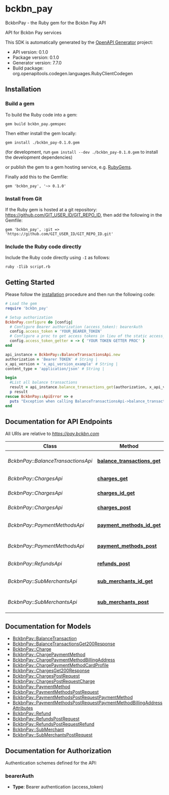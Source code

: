 # bckbn_pay

BckbnPay - the Ruby gem for the Bckbn Pay API

API for Bckbn Pay services

This SDK is automatically generated by the [OpenAPI Generator](https://openapi-generator.tech) project:

- API version: 0.1.0
- Package version: 0.1.0
- Generator version: 7.7.0
- Build package: org.openapitools.codegen.languages.RubyClientCodegen

## Installation

### Build a gem

To build the Ruby code into a gem:

```shell
gem build bckbn_pay.gemspec
```

Then either install the gem locally:

```shell
gem install ./bckbn_pay-0.1.0.gem
```

(for development, run `gem install --dev ./bckbn_pay-0.1.0.gem` to install the development dependencies)

or publish the gem to a gem hosting service, e.g. [RubyGems](https://rubygems.org/).

Finally add this to the Gemfile:

    gem 'bckbn_pay', '~> 0.1.0'

### Install from Git

If the Ruby gem is hosted at a git repository: https://github.com/GIT_USER_ID/GIT_REPO_ID, then add the following in the Gemfile:

    gem 'bckbn_pay', :git => 'https://github.com/GIT_USER_ID/GIT_REPO_ID.git'

### Include the Ruby code directly

Include the Ruby code directly using `-I` as follows:

```shell
ruby -Ilib script.rb
```

## Getting Started

Please follow the [installation](#installation) procedure and then run the following code:

```ruby
# Load the gem
require 'bckbn_pay'

# Setup authorization
BckbnPay.configure do |config|
  # Configure Bearer authorization (access_token): bearerAuth
  config.access_token = 'YOUR_BEARER_TOKEN'
  # Configure a proc to get access tokens in lieu of the static access_token configuration
  config.access_token_getter = -> { 'YOUR TOKEN GETTER PROC' } 
end

api_instance = BckbnPay::BalanceTransactionsApi.new
authorization = 'Bearer TOKEN' # String | 
x_api_version = 'x_api_version_example' # String | 
content_type = 'application/json' # String | 

begin
  #List all balance transactions
  result = api_instance.balance_transactions_get(authorization, x_api_version, content_type)
  p result
rescue BckbnPay::ApiError => e
  puts "Exception when calling BalanceTransactionsApi->balance_transactions_get: #{e}"
end

```

## Documentation for API Endpoints

All URIs are relative to *https://pay.bckbn.com*

Class | Method | HTTP request | Description
------------ | ------------- | ------------- | -------------
*BckbnPay::BalanceTransactionsApi* | [**balance_transactions_get**](docs/BalanceTransactionsApi.md#balance_transactions_get) | **GET** /balance_transactions | List all balance transactions
*BckbnPay::ChargesApi* | [**charges_get**](docs/ChargesApi.md#charges_get) | **GET** /charges | List all charges
*BckbnPay::ChargesApi* | [**charges_id_get**](docs/ChargesApi.md#charges_id_get) | **GET** /charges/{id} | Retrieve a charge
*BckbnPay::ChargesApi* | [**charges_post**](docs/ChargesApi.md#charges_post) | **POST** /charges | Create a charge
*BckbnPay::PaymentMethodsApi* | [**payment_methods_id_get**](docs/PaymentMethodsApi.md#payment_methods_id_get) | **GET** /payment_methods/{id} | Retrieve a payment method
*BckbnPay::PaymentMethodsApi* | [**payment_methods_post**](docs/PaymentMethodsApi.md#payment_methods_post) | **POST** /payment_methods | Create a payment method
*BckbnPay::RefundsApi* | [**refunds_post**](docs/RefundsApi.md#refunds_post) | **POST** /refunds | Create a refund
*BckbnPay::SubMerchantsApi* | [**sub_merchants_id_get**](docs/SubMerchantsApi.md#sub_merchants_id_get) | **GET** /sub_merchants/{id} | Retrieve a sub-merchant
*BckbnPay::SubMerchantsApi* | [**sub_merchants_post**](docs/SubMerchantsApi.md#sub_merchants_post) | **POST** /sub_merchants | Create a sub-merchant


## Documentation for Models

 - [BckbnPay::BalanceTransaction](docs/BalanceTransaction.md)
 - [BckbnPay::BalanceTransactionsGet200Response](docs/BalanceTransactionsGet200Response.md)
 - [BckbnPay::Charge](docs/Charge.md)
 - [BckbnPay::ChargePaymentMethod](docs/ChargePaymentMethod.md)
 - [BckbnPay::ChargePaymentMethodBillingAddress](docs/ChargePaymentMethodBillingAddress.md)
 - [BckbnPay::ChargePaymentMethodCardProfile](docs/ChargePaymentMethodCardProfile.md)
 - [BckbnPay::ChargesGet200Response](docs/ChargesGet200Response.md)
 - [BckbnPay::ChargesPostRequest](docs/ChargesPostRequest.md)
 - [BckbnPay::ChargesPostRequestCharge](docs/ChargesPostRequestCharge.md)
 - [BckbnPay::PaymentMethod](docs/PaymentMethod.md)
 - [BckbnPay::PaymentMethodsPostRequest](docs/PaymentMethodsPostRequest.md)
 - [BckbnPay::PaymentMethodsPostRequestPaymentMethod](docs/PaymentMethodsPostRequestPaymentMethod.md)
 - [BckbnPay::PaymentMethodsPostRequestPaymentMethodBillingAddressAttributes](docs/PaymentMethodsPostRequestPaymentMethodBillingAddressAttributes.md)
 - [BckbnPay::Refund](docs/Refund.md)
 - [BckbnPay::RefundsPostRequest](docs/RefundsPostRequest.md)
 - [BckbnPay::RefundsPostRequestRefund](docs/RefundsPostRequestRefund.md)
 - [BckbnPay::SubMerchant](docs/SubMerchant.md)
 - [BckbnPay::SubMerchantsPostRequest](docs/SubMerchantsPostRequest.md)


## Documentation for Authorization


Authentication schemes defined for the API:
### bearerAuth

- **Type**: Bearer authentication (access_token)

